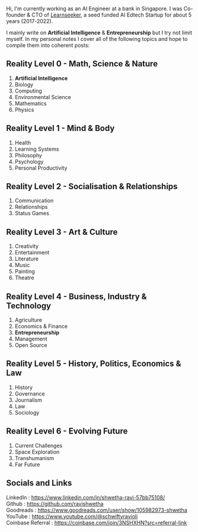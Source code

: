 Hi, I'm currently working as an AI Engineer at a bank in Singapore.
I was Co-founder & CTO of [Learnseeker](https://learnseeker.com/), a seed funded AI Edtech Startup for about 5 years (2017-2022).

I mainly write on **Artificial Intelligence** & **Entrepreneurship** but I try not limit myself. In my personal notes I cover all of the following topics and hope to compile them into coherent posts:

## Reality Level 0 - Math, Science & Nature

1. **Artificial Intelligence**
2. Biology
3. Computing
4. Environmental Science
5. Mathematics
6. Physics

## Reality Level 1 - Mind & Body

1. Health
2. Learning Systems
3. Philosophy
4. Psychology
5. Personal Productivity

## Reality Level 2 - Socialisation & Relationships

1. Communication
2. Relationships
3. Status Games

## Reality Level 3 - Art & Culture

1. Creativity
2. Entertainment
3. Literature
4. Music
5. Painting
6. Theatre

## Reality Level 4 - Business, Industry & Technology

1. Agriculture
2. Economics & Finance
3. **Entrepreneurship**
4. Management
5. Open Source

## Reality Level 5 - History, Politics, Economics & Law

1. History
2. Governance
3. Journalism
4. Law
6. Sociology

## Reality Level 6 - Evolving Future

1. Current Challenges
2. Space Exploration
3. Transhumanism
4. Far Future

## Socials and Links

LinkedIn : https://www.linkedin.com/in/shwetha-ravi-57bb75108/ \
Github : https://github.com/ravishwetha \
Goodreads : https://www.goodreads.com/user/show/105982973-shwetha \
YouTube : https://www.youtube.com/@schwiftyravioli \
Coinbase Referral : https://coinbase.com/join/3NSHXHN?src=referral-link

